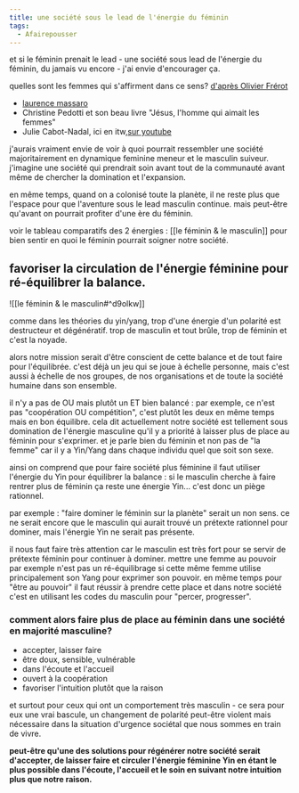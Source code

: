 ```yaml
---
title: une société sous le lead de l'énergie du féminin
tags:
  - Afairepousser
---
```

et si le féminin prenait le lead - une société sous lead de l'énergie du féminin, du jamais vu encore - j'ai envie d'encourager ça.

quelles sont les femmes qui s'affirment dans ce sens? [d'après Olivier Frérot](https://app.shortwave.com/m/m-32e72aaa-8464-4bbe-baa0-7f6bd01fac4b)

- [laurence massaro](https://www.editions-laurencemassaro.com/produit/quest-ce-qui-arrive-a-la-femme/)
- Christine Pedotti et son beau livre "Jésus, l'homme qui aimait les femmes"
- Julie Cabot-Nadal, ici en itw,[sur youtube](https://www.youtube.com/watch?v=97SegiRs7y8&t=1039s)

j'aurais vraiment envie de voir à quoi pourrait ressembler une société majoritairement en dynamique feminine meneur et le masculin suiveur.
j'imagine une société qui prendrait soin avant tout de la communauté avant même de chercher la domination et l'expansion.

en même temps, quand on a colonisé toute la planète, il ne reste plus que l'espace pour que l'aventure sous le lead masculin continue. mais peut-être qu'avant on pourrait profiter d'une ère du féminin.

voir le tableau comparatifs des 2 énergies : [[le féminin & le masculin]] pour bien sentir en quoi le féminin pourrait soigner notre société.

## favoriser la circulation de l'énergie féminine pour ré-équilibrer la balance.

![[le féminin & le masculin#^d9olkw]]



comme dans les théories du yin/yang, trop d'une énergie d'un polarité est destructeur et dégénératif. trop de masculin et tout brûle, trop de féminin et c'est la noyade.

alors notre mission serait d'être conscient de cette balance et de tout faire pour l'équilibrée. c'est déjà un jeu qui se joue à échelle personne, mais c'est aussi à échelle de nos groupes, de nos organisations et de toute la société humaine dans son ensemble.

il n'y a pas de OU mais plutôt un ET bien balancé : par exemple, ce n'est pas "coopération OU compétition", c'est plutôt les deux en même temps mais en bon équilibre.
cela dit actuellement notre société est tellement sous domination de l'énergie masculine qu'il y a priorité à laisser plus de place au féminin pour s'exprimer. et je parle bien du féminin et non pas de "la femme" car il y a Yin/Yang dans chaque individu quel que soit son sexe.

ainsi on comprend que pour faire société plus féminine il faut utiliser l'énergie du Yin pour équilibrer la balance : si le masculin cherche à faire rentrer plus de féminin ça reste une énergie Yin... c'est donc un piège rationnel.

par exemple : "faire dominer le féminin sur la planète" serait un non sens. ce ne serait encore que le masculin qui aurait trouvé un prétexte rationnel pour dominer, mais l'énergie Yin ne serait pas présente.

il nous faut faire très attention car le masculin est très fort pour se servir de prétexte féminin pour continuer à dominer.
mettre une femme au pouvoir par exemple n'est pas un ré-équilibrage si cette même femme utilise principalement son Yang pour exprimer son pouvoir.
en même temps pour "être au pouvoir" il faut réussir à prendre cette place et dans notre société c'est en utilisant les codes du masculin pour "percer, progresser".

### comment alors faire plus de place au féminin dans une société en majorité masculine?

- accepter, laisser faire
- être doux, sensible, vulnérable
- dans l'écoute et l'accueil
- ouvert à la coopération
- favoriser l'intuition plutôt que la raison

et surtout pour ceux qui ont un comportement très masculin - ce sera pour eux une vrai bascule, un changement de polarité peut-être violent mais nécessaire dans la situation d'urgence sociétal que nous sommes en train de vivre.

**peut-être qu'une des solutions pour régénérer notre société serait d'accepter, de laisser faire et circuler l'énergie féminine Yin en étant le plus possible dans l'écoute, l'accueil et le soin en suivant notre intuition plus que notre raison.**
